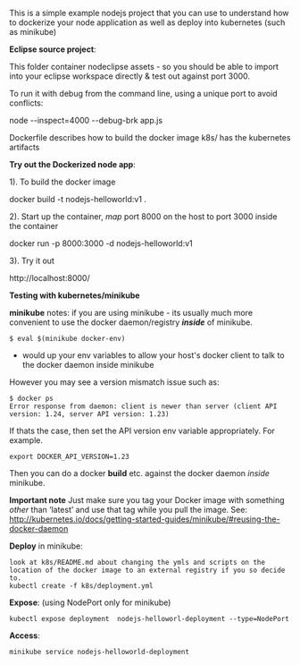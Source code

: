 

This is a simple example  nodejs project  that you can use to understand how to dockerize your node application as well as deploy into kubernetes (such as minikube)

**Eclipse source project**:

This folder container nodeclipse assets - so you should be able to import into your eclipse workspace directly & test out against port 3000. 

To run it with debug from the command line, using a unique port to avoid conflicts:

node --inspect=4000 --debug-brk app.js

 Dockerfile  describes how to build the docker image
k8s/  has the kubernetes artifacts

**Try out the Dockerized node app**:

1). To build the docker image

docker build -t nodejs-helloworld:v1 .

2). Start up the container,  *map* port 8000 on the host to port 3000 inside the container

docker run -p 8000:3000 -d nodejs-helloworld:v1

3).  Try  it out

http://localhost:8000/

**Testing with kubernetes/minikube**

**minikube** notes: 
if you are using minikube - its usually much more convenient to use the docker daemon/registry ***inside*** of minikube. 

`$ eval $(minikube docker-env)`

- would up your env variables to allow your host's docker client to talk to the docker daemon inside minikube

However you may see a version mismatch issue such as: 

    $ docker ps
    Error response from daemon: client is newer than server (client API version: 1.24, server API version: 1.23)

If thats the case, then set the API version env variable appropriately. For example.
 

    export DOCKER_API_VERSION=1.23

Then you can do a docker **build** etc. against the docker daemon *inside* minikube.

**Important note**  Just make sure you tag your Docker image with something *other* than ‘latest’ and use that tag while you pull the image. 
See: http://kubernetes.io/docs/getting-started-guides/minikube/#reusing-the-docker-daemon


**Deploy** in minikube:

	look at k8s/README.md about changing the ymls and scripts on the location of the docker image to an external registry if you so decide to.
    kubectl create -f k8s/deployment.yml

**Expose**:  (using NodePort only for minikube)

    kubectl expose deployment  nodejs-helloworl-deployment --type=NodePort

**Access**:

    minikube service nodejs-helloworld-deployment

